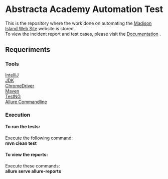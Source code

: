 # Abstracta Academy Automation Test
This is the repository where the work done on automating the [Madison Island Web Site]("http://magento-demo.lexiconn.com/")  website is stored.<br>
To view the incident report and test cases, please visit the [Documentation]("https://docs.google.com/document/d/1nVKYGukZj16TZxb9e418XQV-ao3QuCl6RahpwZc_uWg/edit?usp=sharing") .
## Requeriments
### Tools
[IntelliJ](https://www.jetbrains.com/idea/download/#section=windows)<br>
[JDK](https://www.oracle.com/java/technologies/downloads/)<br>
[ChromeDriver](https://sites.google.com/a/chromium.org/chromedriver/downloads)<br>
[Maven](https://maven.apache.org/)<br>
[TestNG](https://testng.org/doc/download.html)<br>
[Allure Commandline](https://qameta.io/allure-report/)<br>

### Execution
#### To run the tests: <br>
Execute the following command:<br> 
**mvn clean test** <br> 
#### To view the reports: <br>
Execute these commands:<br>
**allure serve allure-reports**
